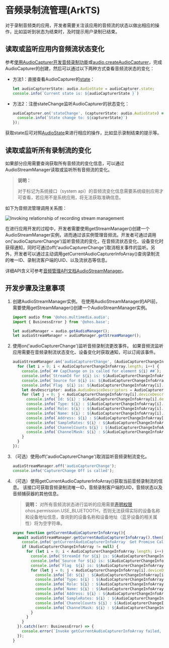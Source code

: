 # 音频录制流管理(ArkTS)

对于录制音频类的应用，开发者需要关注该应用的音频流的状态以做出相应的操作，比如监听到状态为结束时，及时提示用户录制已结束。

## 读取或监听应用内音频流状态变化

参考[使用AudioCapturer开发音频录制功能](using-audiocapturer-for-recording.md)或[audio.createAudioCapturer](../reference/apis-audio-kit/js-apis-audio.md#audiocreateaudiocapturer8)，完成AudioCapturer的创建，然后可以通过以下两种方式查看音频流状态的变化：

- 方法1：直接查看AudioCapturer的[state](../reference/apis-audio-kit/js-apis-audio.md#属性)：
    
  ```ts
  let audioCapturerState: audio.AudioState = audioCapturer.state;
  console.info(`Current state is: ${audioCapturerState }`)
  ```

- 方法2：注册stateChange监听AudioCapturer的状态变化：
    
  ```ts
  audioCapturer.on('stateChange', (capturerState: audio.AudioState) => {
    console.info(`State change to: ${capturerState}`)
  });
  ```

获取state后可对照[AudioState](../reference/apis-audio-kit/js-apis-audio.md#audiostate8)来进行相应的操作，比如显示录制结束的提示等。

## 读取或监听所有录制流的变化

如果部分应用需要查询获取所有音频流的变化信息，可以通过AudioStreamManager读取或监听所有音频流的变化。

> **说明：**
> 
> 对于标记为系统接口（system api）的音频流变化信息需要系统级别应用才可查看，若应用不是系统应用，将无法获取准确信息。

如下为音频流管理调用关系图：

![Invoking relationship of recording stream management](figures/invoking-relationship-recording-stream-mgmt.png)

在进行应用开发的过程中，开发者需要使用getStreamManager()创建一个AudioStreamManager实例，进而通过该实例管理音频流。开发者可通过调用on('audioCapturerChange')监听音频流的变化，在音频流状态变化、设备变化时获得通知，同时可通过off('audioCapturerChange')取消相关事件的监听。另外，开发者可以通过主动调用getCurrentAudioCapturerInfoArray()查询录制流的唯一ID、录制流客户端的UID、以及流状态等信息。

详细API含义可参考[音频管理API文档AudioStreamManager](../reference/apis-audio-kit/js-apis-audio.md#audiostreammanager9)。


## 开发步骤及注意事项

1. 创建AudioStreamManager实例。
     在使用AudioStreamManager的API前，需要使用getStreamManager()创建一个AudioStreamManager实例。
     
   ```ts
   import audio from '@ohos.multimedia.audio';
   import { BusinessError } from '@ohos.base';
   
   let audioManager = audio.getAudioManager();
   let audioStreamManager = audioManager.getStreamManager();
   ```

2. 使用on('audioCapturerChange')监听音频录制流更改事件。 如果音频流监听应用需要在音频录制流状态变化、设备变化时获取通知，可以订阅该事件。
     
   ```ts
   audioStreamManager.on('audioCapturerChange', (AudioCapturerChangeInfoArray: audio.AudioCapturerChangeInfoArray) =>  {
     for (let i = 0; i < AudioCapturerChangeInfoArray.length; i++) {
       console.info(`## CapChange on is called for element ${i} ##`);
       console.info(`StreamId for ${i} is: ${AudioCapturerChangeInfoArray[i].streamId}`);
       console.info(`Source for ${i} is: ${AudioCapturerChangeInfoArray[i].capturerInfo.source}`);
       console.info(`Flag  ${i} is: ${AudioCapturerChangeInfoArray[i].capturerInfo.capturerFlags}`);
       let devDescriptor: audio.AudioDeviceDescriptors = AudioCapturerChangeInfoArray[i].deviceDescriptors;
       for (let j = 0; j < AudioCapturerChangeInfoArray[i].deviceDescriptors.length; j++) {
         console.info(`Id: ${i} : ${AudioCapturerChangeInfoArray[i].deviceDescriptors[j].id}`);
         console.info(`Type: ${i} : ${AudioCapturerChangeInfoArray[i].deviceDescriptors[j].deviceType}`);
         console.info(`Role: ${i} : ${AudioCapturerChangeInfoArray[i].deviceDescriptors[j].deviceRole}`);
         console.info(`Name: ${i} : ${AudioCapturerChangeInfoArray[i].deviceDescriptors[j].name}`);
         console.info(`Address: ${i} : ${AudioCapturerChangeInfoArray[i].deviceDescriptors[j].address}`);
         console.info(`SampleRates: ${i} : ${AudioCapturerChangeInfoArray[i].deviceDescriptors[j].sampleRates[0]}`);
         console.info(`ChannelCounts ${i} : ${AudioCapturerChangeInfoArray[i].deviceDescriptors[j].channelCounts[0]}`);
         console.info(`ChannelMask: ${i} : ${AudioCapturerChangeInfoArray[i].deviceDescriptors[j].channelMasks}`);
       }
     }
   });
   ```

3. （可选）使用off('audioCapturerChange')取消监听音频录制流变化。
     
   ```ts
   audioStreamManager.off('audioCapturerChange');
   console.info('CapturerChange Off is called');
   ```

4. （可选）使用getCurrentAudioCapturerInfoArray()获取当前音频录制流的信息。
     该接口可获取音频录制流唯一ID，音频录制客户端的UID，音频状态以及音频捕获器的其他信息。
   > **说明：**
   > 对所有音频流状态进行监听的应用需要[声明权限](../security/AccessToken/declare-permissions.md)ohos.permission.USE_BLUETOOTH，否则无法获得实际的设备名称和设备地址信息，查询到的设备名称和设备地址（蓝牙设备的相关属性）将为空字符串。

   ```ts
   async function getCurrentAudioCapturerInfoArray(){
     await audioStreamManager.getCurrentAudioCapturerInfoArray().then((AudioCapturerChangeInfoArray: audio.AudioCapturerChangeInfoArray) => {
       console.info('getCurrentAudioCapturerInfoArray  Get Promise Called ');
       if (AudioCapturerChangeInfoArray != null) {
         for (let i = 0; i < AudioCapturerChangeInfoArray.length; i++) {
           console.info(`StreamId for ${i} is: ${AudioCapturerChangeInfoArray[i].streamId}`);
           console.info(`Source for ${i} is: ${AudioCapturerChangeInfoArray[i].capturerInfo.source}`);
           console.info(`Flag  ${i} is: ${AudioCapturerChangeInfoArray[i].capturerInfo.capturerFlags}`);
           for (let j = 0; j < AudioCapturerChangeInfoArray[i].deviceDescriptors.length; j++) {
             console.info(`Id: ${i} : ${AudioCapturerChangeInfoArray[i].deviceDescriptors[j].id}`);
             console.info(`Type: ${i} : ${AudioCapturerChangeInfoArray[i].deviceDescriptors[j].deviceType}`);
             console.info(`Role: ${i} : ${AudioCapturerChangeInfoArray[i].deviceDescriptors[j].deviceRole}`);
             console.info(`Name: ${i} : ${AudioCapturerChangeInfoArray[i].deviceDescriptors[j].name}`);
             console.info(`Address: ${i} : ${AudioCapturerChangeInfoArray[i].deviceDescriptors[j].address}`);
             console.info(`SampleRates: ${i} : ${AudioCapturerChangeInfoArray[i].deviceDescriptors[j].sampleRates[0]}`);
             console.info(`ChannelCounts ${i} : ${AudioCapturerChangeInfoArray[i].deviceDescriptors[j].channelCounts[0]}`);
             console.info(`ChannelMask: ${i} : ${AudioCapturerChangeInfoArray[i].deviceDescriptors[j].channelMasks}`);
           }
         }
       }
     }).catch((err: BusinessError) => {
       console.error(`Invoke getCurrentAudioCapturerInfoArray failed, code is ${err.code}, message is ${err.message}`);
     });
   }
   ```
